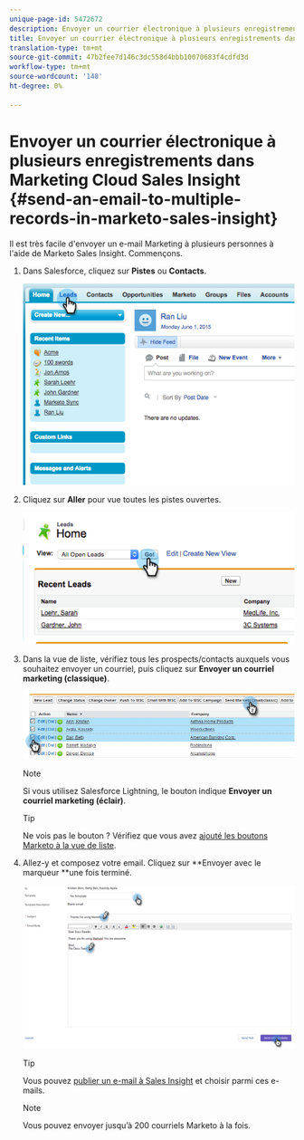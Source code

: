 ```yaml
---
unique-page-id: 5472672
description: Envoyer un courrier électronique à plusieurs enregistrements dans Marketo Sales Insight - Marketo Docs - Documentation sur les produits
title: Envoyer un courrier électronique à plusieurs enregistrements dans Marketing Cloud Sales Insight
translation-type: tm+mt
source-git-commit: 47b2fee7d146c3dc558d4bbb10070683f4cdfd3d
workflow-type: tm+mt
source-wordcount: '148'
ht-degree: 0%

---
```



# Envoyer un courrier électronique à plusieurs enregistrements dans Marketing Cloud Sales Insight {#send-an-email-to-multiple-records-in-marketo-sales-insight}

Il est très facile d&#39;envoyer un e-mail Marketing à plusieurs personnes à l&#39;aide de Marketo Sales Insight. Commençons.

1. Dans Salesforce, cliquez sur **Pistes** ou **Contacts**.

   ![](assets/image2015-6-1-14-3a40-3a35.png)

1. Cliquez sur **Aller** pour vue toutes les pistes ouvertes.

   ![](assets/image2015-6-1-14-3a41-3a42.png)

1. Dans la vue de liste, vérifiez tous les prospects/contacts auxquels vous souhaitez envoyer un courriel, puis cliquez sur **Envoyer un courriel marketing (classique)**.

   ![](assets/three.png)

   >[!NOTE]
   >
   >Si vous utilisez Salesforce Lightning, le bouton indique **Envoyer un courriel marketing (éclair)**.

   >[!TIP]
   >
   >Ne vois pas le bouton ? Vérifiez que vous avez [ajouté les boutons Marketo à la vue de liste](add-marketo-sales-insight-tab-and-buttons-to-salesforce.md).

1. Allez-y et composez votre email. Cliquez sur **Envoyer avec le marqueur **une fois terminé.

   ![](assets/four.png)

   >[!TIP]
   >
   >Vous pouvez [publier un e-mail à Sales Insight](../../../../../product-docs/marketo-sales-insight/msi-for-salesforce/features/actions-in-the-msi-panel/send-marketo-email/publish-an-email-to-sales-insight.md) et choisir parmi ces e-mails.

   >[!NOTE]
   >
   >Vous pouvez envoyer jusqu’à 200 courriels Marketo à la fois.

